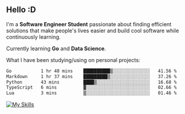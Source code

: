 ## Hello :D

I'm a **Software Engineer Student** passionate about finding efficient solutions that make people's lives easier and build cool software while continuously learning. 

Currently learning **Go** and **Data Science**.

What I have been studying/using on personal projects:
<!--START_SECTION:waka-->

```txt
Go           1 hr 48 mins    ██████████▒░░░░░░░░░░░░░░   41.56 %
Markdown     1 hr 37 mins    █████████▒░░░░░░░░░░░░░░░   37.26 %
Python       43 mins         ████▒░░░░░░░░░░░░░░░░░░░░   16.68 %
TypeScript   6 mins          ▓░░░░░░░░░░░░░░░░░░░░░░░░   02.66 %
Lua          3 mins          ▒░░░░░░░░░░░░░░░░░░░░░░░░   01.46 %
```

<!--END_SECTION:waka-->

[![My Skills](https://skillicons.dev/icons?i=dotnet,py,selenium,html,css,js,jquery,linux,c,md)](https://skillicons.dev)
